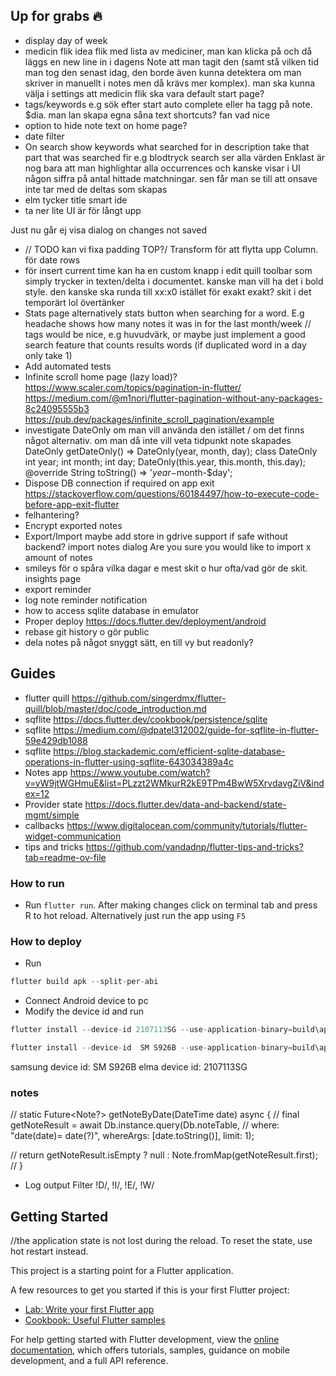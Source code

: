 ## Up for grabs 🔥
- display day of week 
- medicin flik idea
flik med lista av mediciner, man kan klicka på och då läggs en new line in i dagens Note att man tagit den (samt stå vilken tid man tog den senast idag, den borde även kunna detektera om man skriver in manuellt i notes men då krävs mer komplex). man ska kunna välja i settings att medicin flik ska vara default start page?
- tags/keywords e.g sök efter start auto complete eller ha tagg på note. $dia. man lan skapa egna såna text shortcuts? fan vad nice
- option to hide note text on home page?
- date filter
- On search show keywords what searched for in description take that part that was searched fir e.g blodtryck search ser alla värden
Enklast är nog bara att man highlightar alla occurrences och kanske visar i UI någon siffra på antal hittade matchningar. sen får man se till att onsave inte tar med de deltas som skapas
- elm tycker title smart ide
- ta ner lite UI är för långt upp
<!-- - fix bugg when saving note and not using arrow to go back but using the android buttons the event is not called. gesturedetector or smtn. alternativt bara alltid ladda in notes lmao. avvakta med search/ use search tab --> Just nu går ej visa dialog on changes not saved
- // TODO kan vi fixa padding TOP?/ Transform för att flytta upp Column. för date rows
- för insert current time kan ha en custom knapp i edit quill toolbar som simply trycker in texten/delta i documentet. kanske man vill ha det i bold style. den kanske ska runda till xx:x0 istället för exakt exakt? skit i det temporärt lol övertänker
- Stats page alternatively stats button when searching for a word. E.g headache shows how many notes it was in for the last month/week
// tags would be nice, e.g huvudvärk, or maybe just implement a good search feature that counts results words (if duplicated word in a day only take 1)
- Add automated tests
- Infinite scroll home page (lazy load)?
https://www.scaler.com/topics/pagination-in-flutter/
https://medium.com/@m1nori/flutter-pagination-without-any-packages-8c24095555b3
https://pub.dev/packages/infinite_scroll_pagination/example
- investigate DateOnly om man vill använda den istället / om det finns något alternativ. om man då inte vill veta tidpunkt note skapades
  DateOnly getDateOnly() => DateOnly(year, month, day);
class DateOnly
  int year; int month; int day;
  DateOnly(this.year, this.month, this.day);
  @override  String toString() => '$year-$month-$day';
- Dispose DB connection if required on app exit
https://stackoverflow.com/questions/60184497/how-to-execute-code-before-app-exit-flutter
- felhantering?
- Encrypt exported notes
- Export/Import maybe add store in gdrive support if safe without backend? import notes dialog Are you sure you would like to import x amount of notes
- smileys för o spåra vilka dagar e mest skit o hur ofta/vad gör de skit. insights page
- export reminder
- log note reminder notification
- how to access sqlite database in emulator
- Proper deploy https://docs.flutter.dev/deployment/android
- rebase git history o gör public
- dela notes på något snyggt sätt, en till vy but readonly?

## Guides
- flutter quill https://github.com/singerdmx/flutter-quill/blob/master/doc/code_introduction.md
- sqflite https://docs.flutter.dev/cookbook/persistence/sqlite
- sqflite https://medium.com/@dpatel312002/guide-for-sqflite-in-flutter-59e429db1088
- sqflite https://blog.stackademic.com/efficient-sqlite-database-operations-in-flutter-using-sqflite-643034389a4c
- Notes app https://www.youtube.com/watch?v=yW9jtWGHmuE&list=PLzzt2WMkurR2kE9TPm4BwW5XrvdavgZiV&index=12
- Provider state https://docs.flutter.dev/data-and-backend/state-mgmt/simple
- callbacks https://www.digitalocean.com/community/tutorials/flutter-widget-communication
- tips and tricks https://github.com/vandadnp/flutter-tips-and-tricks?tab=readme-ov-file

### How to run
- Run `flutter run`. After making changes click on terminal tab and press R to hot reload. Alternatively just run the app using `F5`

### How to deploy
- Run
```csharp
flutter build apk --split-per-abi
```
- Connect Android device to pc
- Modify the device id and run
 ```csharp
 flutter install --device-id 2107113SG --use-application-binary=build\app\outputs\flutter-apk\app-arm64-v8a-release.apk
 ```
 ```csharp
 flutter install --device-id  SM S926B --use-application-binary=build\app\outputs\flutter-apk\app-arm64-v8a-release.apk
 ```
 samsung device id: SM S926B
 elma device id: 2107113SG
### notes
  // static Future<Note?> getNoteByDate(DateTime date) async {
  //   final getNoteResult = await Db.instance.query(Db.noteTable,
  //       where: "date(date)= date(?)", whereArgs: [date.toString()], limit: 1);

  //   return getNoteResult.isEmpty ? null : Note.fromMap(getNoteResult.first);
  // }
- Log output
Filter !D/, !I/, !E/, !W/

## Getting Started
//the application state is not lost during the reload. To reset the state, use hot restart instead.

This project is a starting point for a Flutter application.

A few resources to get you started if this is your first Flutter project:

- [Lab: Write your first Flutter app](https://docs.flutter.dev/get-started/codelab)
- [Cookbook: Useful Flutter samples](https://docs.flutter.dev/cookbook)

For help getting started with Flutter development, view the
[online documentation](https://docs.flutter.dev/), which offers tutorials,
samples, guidance on mobile development, and a full API reference.


